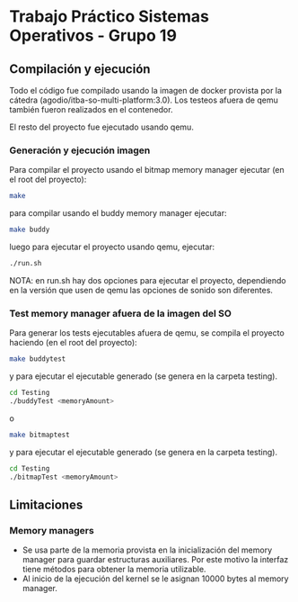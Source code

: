 # Trabajo Práctico Sistemas Operativos - Grupo 19

## Compilación y ejecución

Todo el código fue compilado usando la imagen de docker provista por la cátedra (agodio/itba-so-multi-platform:3.0). Los testeos afuera de qemu también fueron realizados en el contenedor.

El resto del proyecto fue ejecutado usando qemu.

### Generación y ejecución imagen

Para compilar el proyecto usando el bitmap memory manager ejecutar (en el root del proyecto):
```bash
make
```

para compilar usando el buddy memory manager ejecutar:
```bash
make buddy
```

luego para ejecutar el proyecto usando qemu, ejecutar:
```bash
./run.sh
```
NOTA: en run.sh hay dos opciones para ejecutar el proyecto, dependiendo en la versión que usen de qemu las opciones de sonido son diferentes.

### Test memory manager afuera de la imagen del SO

Para generar los tests ejecutables afuera de qemu, se compila el proyecto haciendo (en el root del proyecto):

```bash
make buddytest
```

y para ejecutar el ejecutable generado (se genera en la carpeta testing).

```bash
cd Testing
./buddyTest <memoryAmount>
```

o 

```bash
make bitmaptest
```

y para ejecutar el ejecutable generado (se genera en la carpeta testing).

```bash
cd Testing
./bitmapTest <memoryAmount>
```
## Limitaciones

### Memory managers
* Se usa parte de la memoria provista en la inicialización del memory manager para guardar estructuras auxiliares. Por este motivo la interfaz tiene métodos para obtener la memoria utilizable.
* Al inicio de la ejecución del kernel se le asignan 10000 bytes al memory manager.
